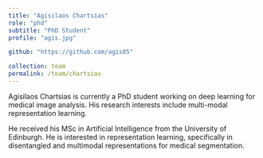 ```yaml
---
title: "Agisilaos Chartsias"
role: "phd"
subtitle: "PhD Student"
profile: "agis.jpg"

github: "https://github.com/agis85"

collection: team
permalink: /team/chartsias
---
```

Agisilaos Chartsias is currently a PhD student working on deep learning
for medical image analysis. His research interests include multi-modal
representation learning.

He received his MSc in Artificial Intelligence from the University of Edinburgh.
He is interested in representation learning, specifically in disentangled and
multimodal representations for medical segmentation.
